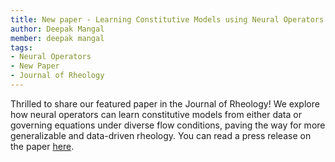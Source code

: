 ```yaml
---
title: New paper - Learning Constitutive Models using Neural Operators
author: Deepak Mangal
member: deepak mangal
tags:
- Neural Operators
- New Paper
- Journal of Rheology
---
```


Thrilled to share our featured paper in the Journal of Rheology! We explore how neural operators can learn constitutive models from either data or governing equations under diverse flow conditions, paving the way for more generalizable and data-driven rheology. You can read a press release on the paper [here](https://doi.org/10.1122/8.0000908).


<div data-badge-popover="right" data-badge-type="medium-donut" data-doi="10.1122/1.5003364" data-hide-no-mentions="true" class="altmetric-embed"></div>

<script type='text/javascript' src='https://d1bxh8uas1mnw7.cloudfront.net/assets/embed.js'></script>
